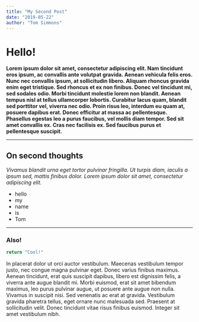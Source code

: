 ```yaml
---
title: "My Second Post"
date: "2019-05-22"
author: "Tom Simmons"
---
```


# Hello!

**Lorem ipsum dolor sit amet, consectetur adipiscing elit. Nam tincidunt eros ipsum, ac convallis ante volutpat gravida. Aenean vehicula felis eros. Nunc nec convallis ipsum, at sollicitudin libero. Aliquam rhoncus gravida enim eget tristique. Sed rhoncus et ex non finibus. Donec vel tincidunt mi, sed sodales odio. Morbi tincidunt molestie lorem non blandit. Aenean tempus nisl at tellus ullamcorper lobortis. Curabitur lacus quam, blandit sed porttitor vel, viverra nec odio. Proin risus leo, interdum eu quam at, posuere dapibus erat. Donec efficitur at massa ac pellentesque. Phasellus egestas leo a purus faucibus, vel mollis diam tempor. Sed sit amet convallis ex. Cras nec facilisis ex. Sed faucibus purus et pellentesque suscipit.**

---

## On second thoughts

_Vivamus blandit urna eget tortor pulvinar fringilla. Ut turpis diam, iaculis a ipsum sed, mattis finibus dolor. Lorem ipsum dolor sit amet, consectetur adipiscing elit._

- hello
- my
- name
- is
- Tom

---

### Also!

```js
return "Cool!"
```

In placerat dolor ut orci auctor vestibulum. Maecenas vestibulum tempor justo, nec congue magna pulvinar eget. Donec varius finibus maximus. Aenean tincidunt, erat quis suscipit dapibus, libero est dignissim felis, a viverra ante augue blandit mi. Morbi euismod, erat sit amet bibendum maximus, leo purus pulvinar augue, ut posuere ante augue non nulla. Vivamus in suscipit nisi. Sed venenatis ac erat at gravida. Vestibulum gravida pharetra tellus, eget ornare nunc malesuada sed. Praesent at sollicitudin velit. Donec tincidunt vitae risus finibus euismod. Integer sit amet vestibulum nibh.
